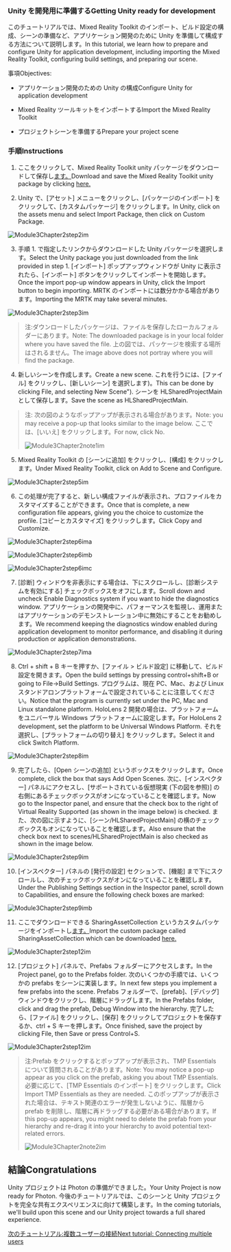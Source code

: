 ### <a name="getting-unity-ready-for-development"></a><span data-ttu-id="a9cf6-101">Unity を開発用に準備する</span><span class="sxs-lookup"><span data-stu-id="a9cf6-101">Getting Unity ready for development</span></span> 


<span data-ttu-id="a9cf6-102">このチュートリアルでは、Mixed Reality Toolkit のインポート、ビルド設定の構成、シーンの準備など、アプリケーション開発のために Unity を準備して構成する方法について説明します。</span><span class="sxs-lookup"><span data-stu-id="a9cf6-102">In this tutorial, we learn how to prepare and configure Unity for application development, including importing the Mixed Reality Toolkit, configuring build settings, and preparing our scene.</span></span>

<span data-ttu-id="a9cf6-103">事項</span><span class="sxs-lookup"><span data-stu-id="a9cf6-103">Objectives:</span></span>

- <span data-ttu-id="a9cf6-104">アプリケーション開発のための Unity の構成</span><span class="sxs-lookup"><span data-stu-id="a9cf6-104">Configure Unity for application development</span></span>

- <span data-ttu-id="a9cf6-105">Mixed Reality ツールキットをインポートする</span><span class="sxs-lookup"><span data-stu-id="a9cf6-105">Import the Mixed Reality Toolkit</span></span>

- <span data-ttu-id="a9cf6-106">プロジェクトシーンを準備する</span><span class="sxs-lookup"><span data-stu-id="a9cf6-106">Prepare your project scene</span></span>

### <a name="instructions"></a><span data-ttu-id="a9cf6-107">手順</span><span class="sxs-lookup"><span data-stu-id="a9cf6-107">Instructions</span></span>

1. <span data-ttu-id="a9cf6-108">ここをクリックして、Mixed Reality Toolkit unity パッケージをダウンロードして保存し[ます。](https://github.com/microsoft/MixedRealityToolkit-Unity/releases/download/v2.0.0-RC2.1/Microsoft.MixedReality.Toolkit.Unity.Foundation-v2.0.0-RC2.1.unitypackage)</span><span class="sxs-lookup"><span data-stu-id="a9cf6-108">Download and save the Mixed Reality Toolkit unity package by clicking [here.](https://github.com/microsoft/MixedRealityToolkit-Unity/releases/download/v2.0.0-RC2.1/Microsoft.MixedReality.Toolkit.Unity.Foundation-v2.0.0-RC2.1.unitypackage)</span></span>

2. <span data-ttu-id="a9cf6-109">Unity で、[アセット] メニューをクリックし、[パッケージのインポート] をクリックして、[カスタムパッケージ] をクリックします。</span><span class="sxs-lookup"><span data-stu-id="a9cf6-109">In Unity, click on the assets menu and select Import Package, then click on Custom Package.</span></span>

![Module3Chapter2step2im](images/module3chapter2step2im.PNG)

3. <span data-ttu-id="a9cf6-111">手順 1. で指定したリンクからダウンロードした Unity パッケージを選択します。</span><span class="sxs-lookup"><span data-stu-id="a9cf6-111">Select the Unity package you just downloaded from the link provided in step 1.</span></span> <span data-ttu-id="a9cf6-112">[インポート] ポップアップウィンドウが Unity に表示されたら、[インポート] ボタンをクリックしてインポートを開始します。</span><span class="sxs-lookup"><span data-stu-id="a9cf6-112">Once the import pop-up window appears in Unity, click the Import button to begin importing.</span></span> <span data-ttu-id="a9cf6-113">MRTK のインポートには数分かかる場合があります。</span><span class="sxs-lookup"><span data-stu-id="a9cf6-113">Importing the MRTK may take several minutes.</span></span>

![Module3Chapter2step3im](images/module3chapter2step3im.PNG)

> <span data-ttu-id="a9cf6-115">注:ダウンロードしたパッケージは、ファイルを保存したローカルフォルダーにあります。</span><span class="sxs-lookup"><span data-stu-id="a9cf6-115">Note: The downloaded package is in your local folder where you have saved the file.</span></span> <span data-ttu-id="a9cf6-116">上の図では、パッケージを検索する場所はされるません。</span><span class="sxs-lookup"><span data-stu-id="a9cf6-116">The image above does not portray where you will find the package.</span></span>

4. <span data-ttu-id="a9cf6-117">新しいシーンを作成します。</span><span class="sxs-lookup"><span data-stu-id="a9cf6-117">Create a new scene.</span></span> <span data-ttu-id="a9cf6-118">これを行うには、[ファイル] をクリックし、[新しいシーン] を選択します)。</span><span class="sxs-lookup"><span data-stu-id="a9cf6-118">This can be done by clicking File, and selecting New Scene").</span></span> <span data-ttu-id="a9cf6-119">シーンを HLSharedProjectMain として保存します。</span><span class="sxs-lookup"><span data-stu-id="a9cf6-119">Save the scene as HLSharedProjectMain.</span></span>

> <span data-ttu-id="a9cf6-120">注: 次の図のようなポップアップが表示される場合があります。</span><span class="sxs-lookup"><span data-stu-id="a9cf6-120">Note: you may receive a pop-up that looks similar to the image below.</span></span> <span data-ttu-id="a9cf6-121">ここでは、[いいえ] をクリックします。</span><span class="sxs-lookup"><span data-stu-id="a9cf6-121">For now, click No.</span></span>
>
> ![Module3Chapter2note1im](images/module3chapter2note1im.PNG)

5. <span data-ttu-id="a9cf6-123">Mixed Reality Toolkit の [シーンに追加] をクリックし、[構成] をクリックします。</span><span class="sxs-lookup"><span data-stu-id="a9cf6-123">Under Mixed Reality Toolkit, click on Add to Scene and Configure.</span></span>

![Module3Chapter2step5im](images/module3chapter2step5im.PNG)

6. <span data-ttu-id="a9cf6-125">この処理が完了すると、新しい構成ファイルが表示され、プロファイルをカスタマイズすることができます。</span><span class="sxs-lookup"><span data-stu-id="a9cf6-125">Once that is complete, a new configuration file appears, giving you the choice to customize the profile.</span></span> <span data-ttu-id="a9cf6-126">[コピーとカスタマイズ] をクリックします。</span><span class="sxs-lookup"><span data-stu-id="a9cf6-126">Click Copy and Customize.</span></span>

![Module3Chapter2step6ima](images/module3chapter2step6ima.PNG)

![Module3Chapter2step6imb](images/module3chapter2step6imb.PNG)

![Module3Chapter2step6imc](images/module3chapter2step6imc.PNG)

7. <span data-ttu-id="a9cf6-130">[診断] ウィンドウを非表示にする場合は、下にスクロールし、[診断システムを有効にする] チェックボックスをオフにします。</span><span class="sxs-lookup"><span data-stu-id="a9cf6-130">Scroll down and uncheck Enable Diagnostics system if you want to hide the diagnostics window.</span></span> <span data-ttu-id="a9cf6-131">アプリケーションの開発中に、パフォーマンスを監視し、運用またはアプリケーションのデモンストレーション中に無効にすることをお勧めします。</span><span class="sxs-lookup"><span data-stu-id="a9cf6-131">We recommend keeping the diagnostics window enabled during application development to monitor performance, and disabling it during production or application demonstrations.</span></span> 

![Module3Chapter2step7ima](images/module3chapter2step7ima.PNG)

8. <span data-ttu-id="a9cf6-133">Ctrl + shift + B キーを押すか、[ファイル > ビルド設定] に移動して、ビルド設定を開きます。</span><span class="sxs-lookup"><span data-stu-id="a9cf6-133">Open the build settings by pressing control+shift+B or going to File->Build Settings.</span></span> <span data-ttu-id="a9cf6-134">プログラムは、現在 PC、Mac、および Linux スタンドアロンプラットフォームで設定されていることに注意してください。</span><span class="sxs-lookup"><span data-stu-id="a9cf6-134">Notice that the program is currently set under the PC, Mac and Linux standalone platform.</span></span> <span data-ttu-id="a9cf6-135">HoloLens 2 開発の場合は、プラットフォームをユニバーサル Windows プラットフォームに設定します。</span><span class="sxs-lookup"><span data-stu-id="a9cf6-135">For HoloLens 2 development, set the platform to be Universal Windows Platform.</span></span> <span data-ttu-id="a9cf6-136">それを選択し、[プラットフォームの切り替え] をクリックします。</span><span class="sxs-lookup"><span data-stu-id="a9cf6-136">Select it and click Switch Platform.</span></span>

![Module3Chapter2step8im](images/module3chapter2step8im.PNG)

9. <span data-ttu-id="a9cf6-138">完了したら、[Open シーンの追加] というボックスをクリックします。</span><span class="sxs-lookup"><span data-stu-id="a9cf6-138">Once complete, click the box that says Add Open Scenes.</span></span> <span data-ttu-id="a9cf6-139">次に、[インスペクター] パネルにアクセスし、[サポートされている仮想現実 (下の図を参照)] の右側にあるチェックボックスがオンになっていることを確認します。</span><span class="sxs-lookup"><span data-stu-id="a9cf6-139">Now go to the Inspector panel, and ensure that the check box to the right of Virtual Reality Supported (as shown in the image below) is checked.</span></span> <span data-ttu-id="a9cf6-140">また、次の図に示すように、[シーン/HLSharedProjectMain] の横のチェックボックスもオンになっていることを確認します。</span><span class="sxs-lookup"><span data-stu-id="a9cf6-140">Also ensure that the check box next to scenes/HLSharedProjectMain is also checked as shown in the image below.</span></span>

![Module3Chapter2step9im](images/module3chapter2step9im.PNG)

10. <span data-ttu-id="a9cf6-142">[インスペクター] パネルの [発行の設定] セクションで、[機能] まで下にスクロールし、次のチェックボックスがオンになっていることを確認します。</span><span class="sxs-lookup"><span data-stu-id="a9cf6-142">Under the Publishing Settings section in the Inspector panel, scroll down to Capabilities, and ensure the following check boxes are marked:</span></span>

![Module3Chapter2step9imb](images/module3chapter2step9imb.PNG)

11. <span data-ttu-id="a9cf6-144">ここでダウンロードできる SharingAssetCollection というカスタムパッケージをインポートし[ます。](https://github.com/microsoft/MixedRealityLearning/releases/tag/development)</span><span class="sxs-lookup"><span data-stu-id="a9cf6-144">Import the custom package called SharingAssetCollection which can be downloaded [here.](https://github.com/microsoft/MixedRealityLearning/releases/tag/development)</span></span>

![Module3Chapter2step12im](images/module3chapter2step11im.PNG)

12. <span data-ttu-id="a9cf6-146">[プロジェクト] パネルで、Prefabs フォルダーにアクセスします。</span><span class="sxs-lookup"><span data-stu-id="a9cf6-146">In the Project panel, go to the Prefabs folder.</span></span> <span data-ttu-id="a9cf6-147">次のいくつかの手順では、いくつかの prefabs をシーンに実装します。</span><span class="sxs-lookup"><span data-stu-id="a9cf6-147">In next few steps you implement a few prefabs into the scene.</span></span> <span data-ttu-id="a9cf6-148">Prefabs フォルダーで、[prefab]、[デバッグ] ウィンドウをクリックし、階層にドラッグします。</span><span class="sxs-lookup"><span data-stu-id="a9cf6-148">In the Prefabs folder, click and drag the prefab, Debug Window into the hierarchy.</span></span> <span data-ttu-id="a9cf6-149">完了したら、[ファイル] をクリックし、[保存] をクリックしてプロジェクトを保存するか、ctrl + S キーを押します。</span><span class="sxs-lookup"><span data-stu-id="a9cf6-149">Once finished, save the project by clicking File, then Save or press Control+S.</span></span>

![Module3Chapter2step12im](images/module3chapter2step12im.PNG)

   > <span data-ttu-id="a9cf6-151">注:Prefab をクリックするとポップアップが表示され、TMP Essentials について質問されることがあります。</span><span class="sxs-lookup"><span data-stu-id="a9cf6-151">Note: You may notice a pop-up appear as you click on the prefab, asking you about TMP Essentials.</span></span> <span data-ttu-id="a9cf6-152">必要に応じて、[TMP Essentials のインポート] をクリックします。</span><span class="sxs-lookup"><span data-stu-id="a9cf6-152">Click Import TMP Essentials as they are needed.</span></span> <span data-ttu-id="a9cf6-153">このポップアップが表示された場合は、テキスト関連のエラーが発生しないように、階層から prefab を削除し、階層に再ドラッグする必要がある場合があります。</span><span class="sxs-lookup"><span data-stu-id="a9cf6-153">If this pop-up appears, you might need to delete the prefab from your hierarchy and re-drag it into your hierarchy to avoid potential text-related errors.</span></span>
   >
>![Module3Chapter2note2im](images/module3chapter2note2im.PNG)


## <a name="congratulations"></a><span data-ttu-id="a9cf6-155">結論</span><span class="sxs-lookup"><span data-stu-id="a9cf6-155">Congratulations</span></span>

<span data-ttu-id="a9cf6-156">Unity プロジェクトは Photon の準備ができました。</span><span class="sxs-lookup"><span data-stu-id="a9cf6-156">Your Unity Project is now ready for Photon.</span></span> <span data-ttu-id="a9cf6-157">今後のチュートリアルでは、このシーンと Unity プロジェクトを完全な共有エクスペリエンスに向けて構築します。</span><span class="sxs-lookup"><span data-stu-id="a9cf6-157">In the coming tutorials, we'll build upon this scene and our Unity project towards a full shared experience.</span></span>

<span data-ttu-id="a9cf6-158">[次のチュートリアル:複数ユーザーの接続](mrlearning-sharing(photon)-ch3.md)</span><span class="sxs-lookup"><span data-stu-id="a9cf6-158">[Next tutorial: Connecting multiple users](mrlearning-sharing(photon)-ch3.md)</span></span>

